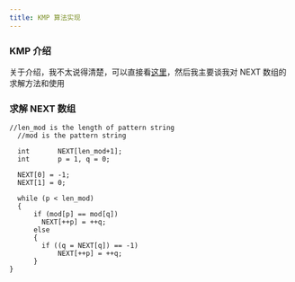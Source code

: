 ```yaml
---
title: KMP 算法实现
---
```


### KMP 介绍

关于介绍，我不太说得清楚，可以直接看[这里](http://kb.cnblogs.com/page/176818/)，然后我主要谈我对 NEXT 数组的求解方法和使用

### 求解 NEXT 数组

    //len_mod is the length of pattern string
	  //mod is the pattern string

	  int		NEXT[len_mod+1]; 
	  int		p = 1, q = 0;

	  NEXT[0] = -1;
	  NEXT[1] = 0;

	  while (p < len_mod)
	  {
		  if (mod[p] == mod[q])
		  	NEXT[++p] = ++q;
		  else
		  {
		  	if ((q = NEXT[q]) == -1)
				NEXT[++p] = ++q;
		  }
  	}
